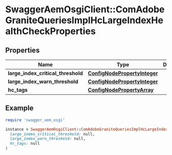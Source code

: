 # SwaggerAemOsgiClient::ComAdobeGraniteQueriesImplHcLargeIndexHealthCheckProperties

## Properties

| Name | Type | Description | Notes |
| ---- | ---- | ----------- | ----- |
| **large_index_critical_threshold** | [**ConfigNodePropertyInteger**](ConfigNodePropertyInteger.md) |  | [optional] |
| **large_index_warn_threshold** | [**ConfigNodePropertyInteger**](ConfigNodePropertyInteger.md) |  | [optional] |
| **hc_tags** | [**ConfigNodePropertyArray**](ConfigNodePropertyArray.md) |  | [optional] |

## Example

```ruby
require 'swagger_aem_osgi'

instance = SwaggerAemOsgiClient::ComAdobeGraniteQueriesImplHcLargeIndexHealthCheckProperties.new(
  large_index_critical_threshold: null,
  large_index_warn_threshold: null,
  hc_tags: null
)
```

